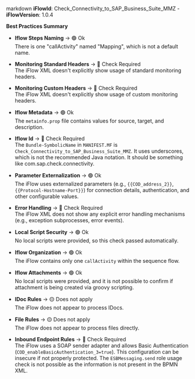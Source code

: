 markdown
**iFlowId**: Check_Connectivity_to_SAP_Business_Suite_MMZ - **iFlowVersion**: 1.0.4

**Best Practices Summary**
- **Iflow Steps Naming** -> 🟢 Ok\
    There is one "callActivity" named "Mapping", which is not a default name.

- **Monitoring Standard Headers** -> 🔴 Check Required\
    The iFlow XML doesn't explicitly show usage of standard monitoring headers.

- **Monitoring Custom Headers** -> 🔴 Check Required\
    The iFlow XML doesn't explicitly show usage of custom monitoring headers.

- **Iflow Metadata** -> 🟢 Ok\
    The `metainfo.prop` file contains values for source, target, and description.

- **Iflow Id** -> 🔴 Check Required\
    The `Bundle-SymbolicName` in `MANIFEST.MF` is `Check_Connectivity_to_SAP_Business_Suite_MMZ`. It uses underscores, which is not the recommended Java notation.  It should be something like com.sap.check.connectivity.

- **Parameter Externalization** -> 🟢 Ok\
    The iFlow uses externalized parameters (e.g., `{{COD_address_2}}`, `{{Protocol-Hostname-Port}}`) for connection details, authentication, and other configurable values.

- **Error Handling** -> 🔴 Check Required\
    The iFlow XML does not show any explicit error handling mechanisms (e.g., exception subprocesses, error events).

- **Local Script Security** -> 🟢 Ok\
    No local scripts were provided, so this check passed automatically.

- **Iflow Organization** -> 🟢 Ok\
    The iFlow contains only one `callActivity` within the sequence flow.

- **Iflow Attachments** -> 🟢 Ok\
    No local scripts were provided, and it is not possible to confirm if attachment is being created via groovy scripting.

- **IDoc Rules** -> 🟡 Does not apply\
    The iFlow does not appear to process IDocs.

- **File Rules** -> 🟡 Does not apply\
    The iFlow does not appear to process files directly.

- **Inbound Endpoint Rules** -> 🔴 Check Required\
    The iFlow uses a SOAP sender adapter and allows Basic Authentication (`COD_enableBasicAuthentication_3=true`). This configuration can be insecure if not properly protected. The `ESBMessaging.send` role usage check is not possible as the information is not present in the BPMN XML.
